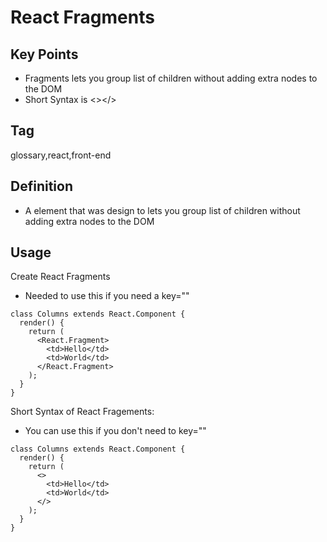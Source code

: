 # React Fragments

## Key Points
- Fragments lets you group list of children without adding extra nodes to the DOM
- Short Syntax is <></>

## Tag
glossary,react,front-end

## Definition
- A element that was design to lets you group list of children without adding extra nodes to the DOM

## Usage

Create React Fragments
- Needed to use this if you need a key=""

```
class Columns extends React.Component {
  render() {
    return (
      <React.Fragment>
        <td>Hello</td>
        <td>World</td>
      </React.Fragment>
    );
  }
}
```

Short Syntax of React Fragements: 
- You can use this if you don't need to key=""

```
class Columns extends React.Component {
  render() {
    return (
      <>
        <td>Hello</td>
        <td>World</td>
      </>
    );
  }
}
```
